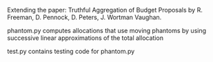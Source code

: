 Extending the paper: Truthful Aggregation of Budget Proposals by R. Freeman, D. Pennock, D. Peters, J. Wortman Vaughan.

phantom.py computes allocations that use moving phantoms by using successive linear approximations of the total allocation

test.py contains testing code for phantom.py